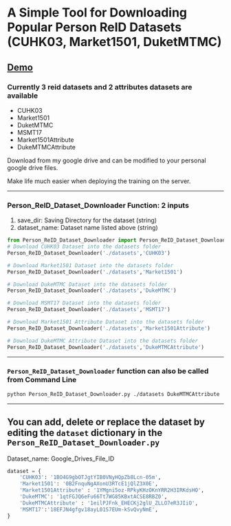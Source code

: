 # A Simple Tool for Downloading Popular Person ReID Datasets (CUHK03, Market1501, DuketMTMC)
## [Demo](https://github.com/LinShanify/Person_ReID_Dataset_Downloader/blob/master/demo.ipynb)

### Currently 3 reid datasets and 2 attributes datasets are available
* CUHK03
* Market1501
* DuketMTMC
* MSMT17
* Market1501Attribute
* DukeMTMCAttribute

Download from my google drive and can be modified to your personal google drive files.

Make life much easier when deploying the training on the server.
____
### Person_ReID_Dataset_Downloader Function: 2 inputs
1. save_dir: Saving Directory for the dataset (string)
2. dataset_name: Dataset name listed above (string)

``` python
from Person_ReID_Dataset_Downloader import Person_ReID_Dataset_Downloader
# Download CUHK03 Dataset into the datasets folder
Person_ReID_Dataset_Downloader('./datasets','CUHK03')

# Download Market1501 Dataset into the datasets folder
Person_ReID_Dataset_Downloader('./datasets','Market1501')

# Download DukeMTMC Dataset into the datasets folder
Person_ReID_Dataset_Downloader('./datasets','DukeMTMC')

# Download MSMT17 Dataset into the datasets folder
Person_ReID_Dataset_Downloader('./datasets','MSMT17')

# Download Market1501 Attribute Dataset into the datasets folder
Person_ReID_Dataset_Downloader('./datasets','Market1501Attribute')

# Download DukeMTMC Attribute Dataset into the datasets folder
Person_ReID_Dataset_Downloader('./datasets','DukeMTMCAttribute')
```
____
### `Person_ReID_Dataset_Downloader` function can also be called from Command Line
``` Bash
python Person_ReID_Dataset_Downloader.py ./datasets DukeMTMCAttribute
```
___
## You can add, delete or replace the dataset by editing the  `dataset` dictionary in the `Person_ReID_Dataset_Downloader.py`

Dataset_name: Google_Drives_File_ID

``` python
dataset = {
    'CUHK03': '1BO4G9gbOTJgtYIB0VNyHQpZb8Lcn-05m',
    'Market1501': '0B2FnquNgAXonU3RTcE1jQlZ3X0E',
    'Market1501Attribute' : '1YMgni5oz-RPkyKHzOKnYRR2H3IRKdsHO',
    'DukeMTMC': '1qtFGJQ6eFu66Tt7WG85KBxtACSE8RBZ0',
    'DukeMTMCAttribute' : '1eilPJFnk_EHECKj2glU_ZLLO7eR3JIiO',
    'MSMT17':'18EFJN4gfgv18ayL01S7EUm-kSvQvyNmE',
}
```